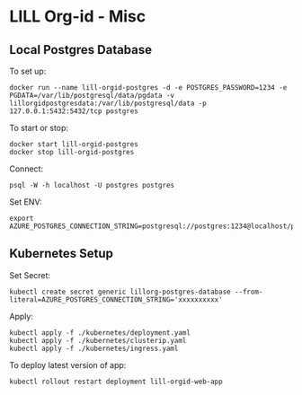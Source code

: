 # LILL Org-id - Misc

## Local Postgres Database

To set up:

    docker run --name lill-orgid-postgres -d -e POSTGRES_PASSWORD=1234 -e PGDATA=/var/lib/postgresql/data/pgdata -v lillorgidpostgresdata:/var/lib/postgresql/data -p 127.0.0.1:5432:5432/tcp postgres

To start or stop:

    docker start lill-orgid-postgres
    docker stop lill-orgid-postgres

Connect:

    psql -W -h localhost -U postgres postgres

Set ENV:

    export AZURE_POSTGRES_CONNECTION_STRING=postgresql://postgres:1234@localhost/postgres



## Kubernetes Setup

Set Secret:

    kubectl create secret generic lillorg-postgres-database --from-literal=AZURE_POSTGRES_CONNECTION_STRING='xxxxxxxxxx'

Apply:

    kubectl apply -f ./kubernetes/deployment.yaml
    kubectl apply -f ./kubernetes/clusterip.yaml
    kubectl apply -f ./kubernetes/ingress.yaml

To deploy latest version of app:

    kubectl rollout restart deployment lill-orgid-web-app

